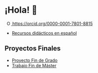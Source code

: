 # ¡Hola! 👋
  <a
  id="cy-effective-orcid-url"
  class="underline"
   href="https://orcid.org/0000-0001-7801-8815"
   target="orcid.widget"
   rel="me noopener noreferrer"
   style="vertical-align: top">
   <img
      src="https://orcid.org/sites/default/files/images/orcid_16x16.png"
      style="width: 1em; margin-inline-start: 0.5em"
      alt="ORCID iD icon"/>
    https://orcid.org/0000-0001-7801-8815
  </a>


- [Recursos didácticos en español](https://github.com/Ibaii99/Recursos-Didacticos)

## Proyectos Finales

- [Proyecto Fin de Grado](https://github.com/Ibaii99/PFG_MEMORIA)
- [Trabajo Fin de Máster](https://oa.upm.es/72004/1/TFM_IBAI_GUILLEN_PACHO.pdf)



<!--
- [Spanish didactic resources](https://github.com/Ibaii99/Recursos-Didacticos)
- [X](https://github.com/Ibaii99/PFG_MEMORIA)
- [Master's Final Project](https://oa.upm.es/72004/1/TFM_IBAI_GUILLEN_PACHO.pdf)


**Ibaii99/Ibaii99** is a ✨ _special_ ✨ repository because its `README.md` (this file) appears on your GitHub profile.

Here are some ideas to get you started:

- 🔭 I’m currently working on ...
- 🌱 I’m currently learning ...
- 👯 I’m looking to collaborate on ...
- 🤔 I’m looking for help with ...
- 💬 Ask me about ...
- 📫 How to reach me: ...
- 😄 Pronouns: ...
- ⚡ Fun fact: ...
-->
